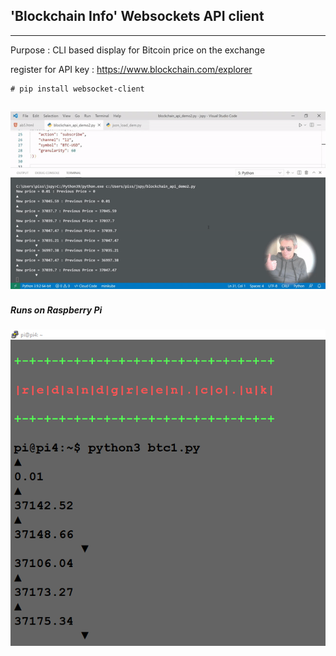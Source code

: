 ## 'Blockchain Info' Websockets API client
---

Purpose : CLI based display for Bitcoin price on the exchange

register for API key : https://www.blockchain.com/explorer

    # pip install websocket-client

![btcgif.gif](https://github.com/RGGH/BlockchainInfo_WebsocketsAPI_client/blob/main/btcgif.gif)
---
##### Runs on Raspberry Pi
![btc_pi.png](https://github.com/RGGH/BlockchainInfo_WebsocketsAPI_client/blob/main/btc_pi.png)
